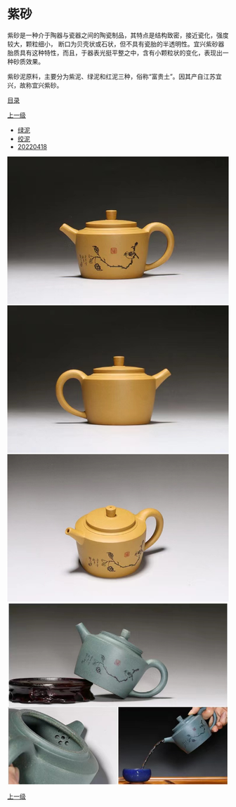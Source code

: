 # 紫砂

紫砂是一种介于陶器与瓷器之间的陶瓷制品，其特点是结构致密，接近瓷化，强度较大，颗粒细小， 断口为贝壳状或石状，但不具有瓷胎的半透明性。宜兴紫砂器胎质具有这种特性，而且，于器表光挺平整之中，含有小颗粒状的变化，表现出一种砂质效果。

紫砂泥原料，主要分为紫泥、绿泥和红泥三种，俗称“富贵土”。因其产自江苏宜兴，故称宜兴紫砂。

[目录](/README.md)

[上一级](../README.md)

- [绿泥](绿泥/README.md)
- [绞泥](绞泥/README.md)
- [20220418](20220418/README.md)

![紫砂](紫砂2022041427.jpg)
![紫砂](紫砂2022041431.jpg)
![紫砂](紫砂2022041432.jpg)
![紫砂](紫砂2022041433.jpg)

[上一级](../README.md)
